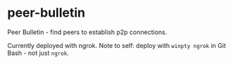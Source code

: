 # peer-bulletin
Peer Bulletin - find peers to establish p2p connections.

Currently deployed with ngrok. Note to self: deploy with `winpty ngrok` in Git Bash - not just `ngrok`.
